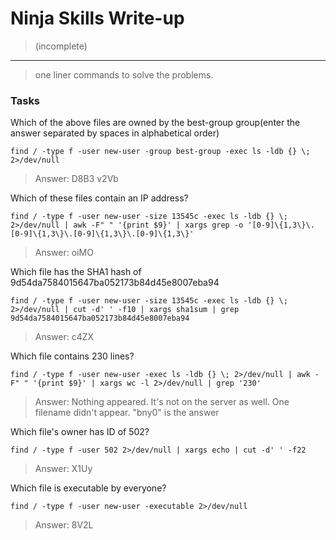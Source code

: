 # Ninja Skills Write-up
> (incomplete)
---

> one liner commands to solve the problems.

### Tasks

	
Which of the above files are owned by the best-group group(enter the answer separated by spaces in alphabetical order)
```
find / -type f -user new-user -group best-group -exec ls -ldb {} \; 2>/dev/null
``` 
> Answer: D8B3 v2Vb

Which of these files contain an IP address?
```
find / -type f -user new-user -size 13545c -exec ls -ldb {} \; 2>/dev/null | awk -F" " '{print $9}' | xargs grep -o '[0-9]\{1,3\}\.[0-9]\{1,3\}\.[0-9]\{1,3\}\.[0-9]\{1,3\}'
```
> Answer: oiMO

Which file has the SHA1 hash of 9d54da7584015647ba052173b84d45e8007eba94
```
find / -type f -user new-user -size 13545c -exec ls -ldb {} \; 2>/dev/null | cut -d' ' -f10 | xargs sha1sum | grep 9d54da7584015647ba052173b84d45e8007eba94
```
> Answer: c4ZX

	
Which file contains 230 lines?
```
find / -type f -user new-user -exec ls -ldb {} \; 2>/dev/null | awk -F" " '{print $9}' | xargs wc -l 2>/dev/null | grep '230'
```
> Answer: Nothing appeared. It's not on the server as well. One filename didn't appear. "bny0" is the answer

Which file's owner has ID of 502?
```
find / -type f -user 502 2>/dev/null | xargs echo | cut -d' ' -f22
```
> Answer: X1Uy

Which file is executable by everyone?
```
find / -type f -user new-user -executable 2>/dev/null
```
> Answer: 8V2L
